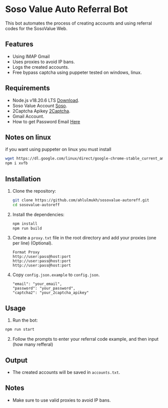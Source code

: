 # Soso Value Auto Referral Bot

This bot automates the process of creating accounts and using referral codes for the SosoValue Web.

## Features

- Using IMAP Gmail
- Uses proxies to avoid IP bans.
- Logs the created accounts.
- Free bypass captcha using puppeter tested on windows, linux.

## Requirements

- Node.js v18.20.6 LTS [Download](https://nodejs.org/dist/v18.20.6/node-v18.20.6-x64.msi).
- Soso Value Account [Soso](https://sosovalue.com/join/2UINHAWE).
- 2Captcha Apikey [2Captcha](https://2captcha.com/).
- Gmail Account.
- How to get Password Email [Here](https://www.youtube.com/watch?v=_rAoQeKpEtM)

## Notes on linux

if you want using puppeter on linux you must install

```bash
wget https://dl.google.com/linux/direct/google-chrome-stable_current_amd64.deb && sudo apt --fix-broken install -y && sudo apt install -f ./google-chrome-stable_current_amd64.deb -y && sudo apt install xvfb -y
npm i xvfb
```

## Installation

1. Clone the repository:

   ```sh
   git clone https://github.com/ahlulmukh/sosovalue-autoreff.git
   cd sosovalue-autoreff
   ```

2. Install the dependencies:

   ```sh
   npm install
   npm run build
   ```

3. Create a `proxy.txt` file in the root directory and add your proxies (one per line) (Optional).

   ```
   Format Proxy
   http://user:pass@host:port
   http://user:pass@host:port
   http://user:pass@host:port
   ```

4. Copy `config.json.example` to `config.json`.

   ```
   "email": "your_email",
   "password": "your_password",
   "captcha2": "your_2captcha_apikey"
   ```

## Usage

1. Run the bot:

```sh
npm run start
```

2. Follow the prompts to enter your referral code example, and then input (how many refferal)

## Output

- The created accounts will be saved in `accounts.txt`.

## Notes

- Make sure to use valid proxies to avoid IP bans.
